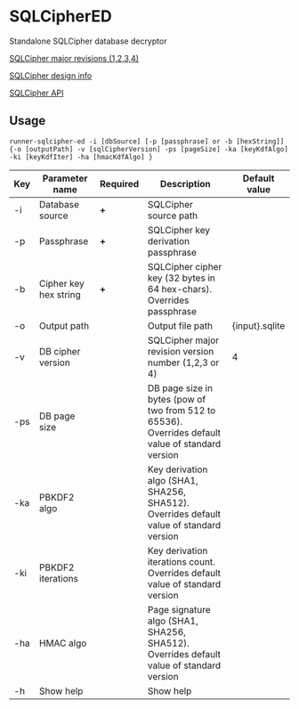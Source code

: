 
# SQLCipherED

Standalone SQLCipher database decryptor

[SQLCipher major revisions (1,2,3,4)](https://utelle.github.io/SQLite3MultipleCiphers/docs/ciphers/cipher_sqlcipher/)

[SQLCipher design info](https://www.zetetic.net/sqlcipher/design/)

[SQLCipher API](https://www.zetetic.net/sqlcipher/sqlcipher-api/)

## Usage

```
runner-sqlcipher-ed -i [dbSource] [-p [passphrase] or -b [hexString]] {-o [outputPath] -v [sqlCipherVersion] -ps [pageSize] -ka [keyKdfAlgo] -ki [keyKdfIter] -ha [hmacKdfAlgo] }
```

| Key | Parameter name        | Required | Description                                                           | Default value  |
|-----|-----------------------|----------|-----------------------------------------------------------------------|----------------|
| -i  | Database source       |   **+**  | SQLCipher source path                                                 |                |
| -p  | Passphrase            |   **+**  | SQLCipher key derivation passphrase                                   |                |
| -b  | Cipher key hex string |   **+**  | SQLCipher cipher key (32 bytes in 64 hex-chars). Overrides passphrase |                |
| -o  | Output path           |          | Output file path                                                      | {input}.sqlite |
| -v  | DB cipher version     |          | SQLCipher major revision version number (1,2,3 or 4)                  |       4        |
| -ps | DB page size          |          | DB page size in bytes (pow of two from 512 to 65536). Overrides default value of standard version |                |
| -ka | PBKDF2 algo           |          | Key derivation algo (SHA1, SHA256, SHA512). Overrides default value of standard version           |                |
| -ki | PBKDF2 iterations     |          | Key derivation iterations count. Overrides default value of standard version                      |                |
| -ha | HMAC algo             |          | Page signature algo (SHA1, SHA256, SHA512). Overrides default value of standard version           |                |
| -h  | Show help             |          | Show help                                                             |                |